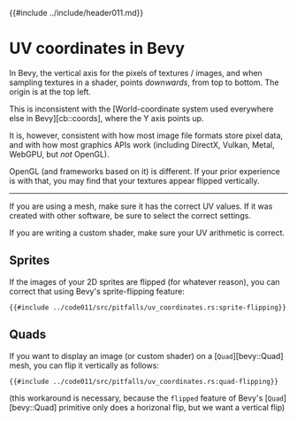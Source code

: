 {{#include ../include/header011.md}}

# UV coordinates in Bevy

In Bevy, the vertical axis for the pixels of textures / images, and when
sampling textures in a shader, points *downwards*, from top to bottom. The
origin is at the top left.

This is inconsistent with the [World-coordinate system used everywhere else
in Bevy][cb::coords], where the Y axis points up.

It is, however, consistent with how most image file formats store pixel data,
and with how most graphics APIs work (including DirectX, Vulkan, Metal,
WebGPU, but *not* OpenGL).

OpenGL (and frameworks based on it) is different. If your prior experience
is with that, you may find that your textures appear flipped vertically.

---

If you are using a mesh, make sure it has the correct UV values. If it was
created with other software, be sure to select the correct settings.

If you are writing a custom shader, make sure your UV arithmetic is correct.

## Sprites

If the images of your 2D sprites are flipped (for whatever reason), you can
correct that using Bevy's sprite-flipping feature:

```rust,no_run,noplayground
{{#include ../code011/src/pitfalls/uv_coordinates.rs:sprite-flipping}}
```

## Quads

If you want to display an image (or custom shader) on a [`Quad`][bevy::Quad]
mesh, you can flip it vertically as follows:

```rust,no_run,noplayground
{{#include ../code011/src/pitfalls/uv_coordinates.rs:quad-flipping}}
```

(this workaround is necessary, because the `flipped` feature of Bevy's
[`Quad`][bevy::Quad] primitive only does a horizonal flip, but we want a vertical flip)
